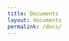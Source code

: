 ```yaml
---
title: Documents
layout: documents
permalink: /docs/
---
```



<!-- 
<object data="../docs/AQA-7516-7517-SP-2015.pdf" width="1200" height="1000" type='application/pdf'></object> -->
